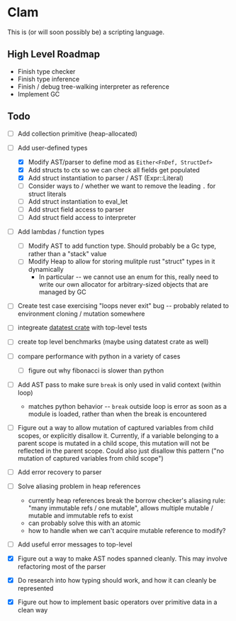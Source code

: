 # Clam

This is (or will soon possibly be) a scripting language.


## High Level Roadmap

- Finish type checker
- Finish type inference
- Finish / debug tree-walking interpreter as reference
- Implement GC


## Todo

- [ ] Add collection primitive (heap-allocated)
- [ ] Add user-defined types
    - [x] Modify AST/parser to define mod as `Either<FnDef, StructDef>`
    - [x] Add structs to ctx so we can check all fields get populated
    - [x] Add struct instantiation to parser / AST (Expr::Literal)
    - [ ] Consider ways to / whether we want to remove the leading `.` for struct literals
    - [ ] Add struct instantiation to eval_let
    - [ ] Add struct field access to parser
    - [ ] Add struct field access to interpreter
- [ ] Add lambdas / function types
    - [ ] Modify AST to add function type. Should probably be a Gc type, rather than a "stack" value
    - [ ] Modify Heap to allow for storing mulitple rust "struct" types in it dynamically
        - In particular -- we cannot use an enum for this, really need to write our own allocator for arbitrary-sized objects that are managed by GC
- [ ] Create test case exercising "loops never exit" bug -- probably related to environment cloning / mutation somewhere
- [ ] integreate [datatest crate](https://docs.rs/datatest/latest/datatest/) with top-level tests
- [ ] create top level benchmarks (maybe using datatest crate as well)
- [ ] compare performance with python in a variety of cases
    - [ ] figure out why fibonacci is slower than python
- [ ] Add AST pass to make sure `break` is only used in valid context (within loop)
    - matches python behavior -- `break` outside loop is error as soon as a module is loaded, rather than when the break is encountered
- [ ] Figure out a way to allow mutation of captured variables from child scopes, or explicitly disallow it. Currently, if a variable belonging to a parent scope is mutated in a child scope, this mutation will not be reflected in the parent scope. Could also just disallow this pattern ("no mutation of captured variables from child scope")
- [ ] Add error recovery to parser
- [ ] Solve aliasing problem in heap references
    - currently heap references break the borrow checker's aliasing rule: "many immutable refs / one mutable", allows multiple mutable / mutable and immutable refs to exist
    - can probably solve this with an atomic
    - how to handle when we can't acquire mutable reference to modify?
- [ ] Add useful error messages to top-level

- [x] Figure out a way to make AST nodes spanned cleanly. This may involve
    refactoring most of the parser
- [x] Do research into how typing should work, and how it can cleanly be
    represented
- [x] Figure out how to implement basic operators over primitive data in a clean way

